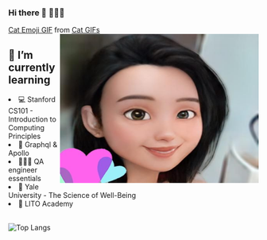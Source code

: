 ### Hi there 👋 👩🏻‍💻 

<div class="tenor-gif-embed" data-postid="7735986" data-share-method="host" data-width="20%" data-aspect-ratio="1.2413793103448276"><a href="https://tenor.com/view/cat-emoji-wave-bye-gif-7735986">Cat Emoji GIF</a> from <a href="https://tenor.com/search/cat-gifs">Cat GIFs</a></div>
<script type="text/javascript" async src="https://tenor.com/embed.js"></script>

<img align="right" src="adecartoon.jpeg" width="400px" height="300px" />

<h2> 🌱 I’m currently learning </h2>
 
<li> 💻 Stanford CS101 - Introduction to Computing Principles</li>
<li>🚀 Graphql & Apollo</li>
<li>👩🏻‍💻 QA engineer essentials</li>
<li>🙏 Yale University - The Science of Well-Being</li>
<li>💩 LITO Academy</li>

<br/>

![Top Langs](https://github-readme-stats.vercel.app/api/top-langs/?username=8deline&layout=compact&langs_count=10&theme=solarized-light)
<!-- Here are some ideas to get you started: 🔭 I’m currently working on ... -->

<!-- - 👯 I’m looking to collaborate on ...
- 🤔 I’m looking for help with ...
- 💬 Ask me about ...
- 📫 How to reach me: ...
- 😄 Pronouns: ...
- ⚡ Fun fact: ... -->
